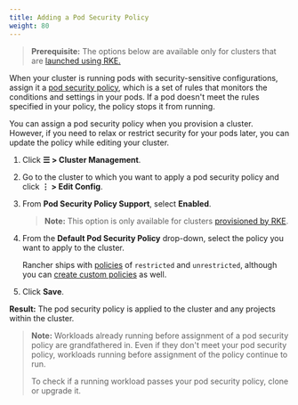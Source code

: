 ```yaml
---
title: Adding a Pod Security Policy
weight: 80
---
```


> **Prerequisite:** The options below are available only for clusters that are [launched using RKE.](https://rancher.com/docs/rancher/v2.6/en/cluster-provisioning/rke-clusters/) 

When your cluster is running pods with security-sensitive configurations, assign it a [pod security policy](https://rancher.com/docs/rancher/v2.6/en/admin-settings/pod-security-policies/), which is a set of rules that monitors the conditions and settings in your pods. If a pod doesn't meet the rules specified in your policy, the policy stops it from running.

You can assign a pod security policy when you provision a cluster. However, if you need to relax or restrict security for your pods later, you can update the policy while editing your cluster.

1. Click **☰ > Cluster Management**.
1. Go to the cluster to which you want to apply a pod security policy and click **⋮ > Edit Config**.
1. From **Pod Security Policy Support**, select **Enabled**.

    >**Note:** This option is only available for clusters [provisioned by RKE](https://rancher.com/docs/rancher/v2.6/en/cluster-provisioning/rke-clusters/).

4. From the **Default Pod Security Policy** drop-down, select the policy you want to apply to the cluster.

	Rancher ships with [policies](https://rancher.com/docs/rancher/v2.6/en/admin-settings/pod-security-policies/#default-pod-security-policies) of `restricted` and `unrestricted`, although you can [create custom policies](https://rancher.com/docs/rancher/v2.6/en/admin-settings/pod-security-policies/#default-pod-security-policies) as well.

5. Click **Save**.

**Result:** The pod security policy is applied to the cluster and any projects within the cluster.

>**Note:** Workloads already running before assignment of a pod security policy are grandfathered in. Even if they don't meet your pod security policy, workloads running before assignment of the policy continue to run.
>
>To check if a running workload passes your pod security policy, clone or upgrade it.